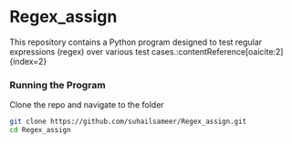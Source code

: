 # Regex_assign

This repository contains a Python program designed to test regular expressions (regex) over various test cases.&#8203;:contentReference[oaicite:2]{index=2}

### Running the Program
Clone the repo and navigate to the folder

   ```bash
   git clone https://github.com/suhailsameer/Regex_assign.git
   cd Regex_assign


